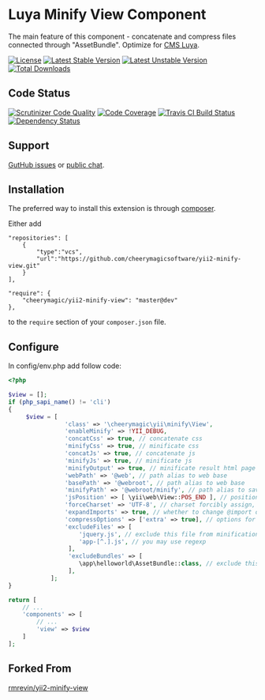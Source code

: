 Luya Minify View Component
===========================

The main feature of this component - concatenate and compress files 
connected through "AssetBundle". 
Optimize for [CMS Luya](https://luya.io).

[![License](https://poser.pugx.org/rmrevin/yii2-minify-view/license.svg)](https://packagist.org/packages/rmrevin/yii2-minify-view)
[![Latest Stable Version](https://poser.pugx.org/rmrevin/yii2-minify-view/v/stable.svg)](https://packagist.org/packages/rmrevin/yii2-minify-view)
[![Latest Unstable Version](https://poser.pugx.org/rmrevin/yii2-minify-view/v/unstable.svg)](https://packagist.org/packages/rmrevin/yii2-minify-view)
[![Total Downloads](https://poser.pugx.org/rmrevin/yii2-minify-view/downloads.svg)](https://packagist.org/packages/rmrevin/yii2-minify-view)

Code Status
-----------
[![Scrutinizer Code Quality](https://scrutinizer-ci.com/g/rmrevin/yii2-minify-view/badges/quality-score.png?b=master)](https://scrutinizer-ci.com/g/rmrevin/yii2-minify-view/?branch=master)
[![Code Coverage](https://scrutinizer-ci.com/g/rmrevin/yii2-minify-view/badges/coverage.png?b=master)](https://scrutinizer-ci.com/g/rmrevin/yii2-minify-view/?branch=master)
[![Travis CI Build Status](https://travis-ci.org/rmrevin/yii2-minify-view.svg)](https://travis-ci.org/rmrevin/yii2-minify-view)
[![Dependency Status](https://www.versioneye.com/user/projects/54119b4b9e1622a6510000e1/badge.svg)](https://www.versioneye.com/user/projects/54119b4b9e1622a6510000e1)

Support
-------
[GutHub issues](https://github.com/rmrevin/yii2-minify-view/issues) or [public chat](https://gitter.im/rmrevin/support).

Installation
------------

The preferred way to install this extension is through [composer](https://getcomposer.org/).

Either add

```
"repositories": [
    {
        "type":"vcs",
        "url":"https://github.com/cheerymagicsoftware/yii2-minify-view.git"
    }
],

"require": {
    "cheerymagic/yii2-minify-view": "master@dev"
},
```

to the `require` section of your `composer.json` file.

Configure
---------
In config/env.php add follow code: 
```php
<?php

$view = [];
if (php_sapi_name() != 'cli')
{
     $view = [
                'class' => '\cheerymagic\yii\minify\View',
                'enableMinify' => !YII_DEBUG,
                'concatCss' => true, // concatenate css
                'minifyCss' => true, // minificate css
                'concatJs' => true, // concatenate js
                'minifyJs' => true, // minificate js
                'minifyOutput' => true, // minificate result html page
                'webPath' => '@web', // path alias to web base
                'basePath' => '@webroot', // path alias to web base
                'minifyPath' => '@webroot/minify', // path alias to save minify result
                'jsPosition' => [ \yii\web\View::POS_END ], // positions of js files to be minified
                'forceCharset' => 'UTF-8', // charset forcibly assign, otherwise will use all of the files found charset
                'expandImports' => true, // whether to change @import on content
                'compressOptions' => ['extra' => true], // options for compress
                'excludeFiles' => [
                    'jquery.js', // exclude this file from minification
                    'app-[^.].js', // you may use regexp
                 ],
                 'excludeBundles' => [
                    \app\helloworld\AssetBundle::class, // exclude this bundle from minification
                 ],
            ];
}

return [
	// ...
	'components' => [
		// ...
		'view' => $view
	]
];
```
Forked From
---------
[rmrevin/yii2-minify-view](https://github.com/rmrevin/yii2-minify-view)
